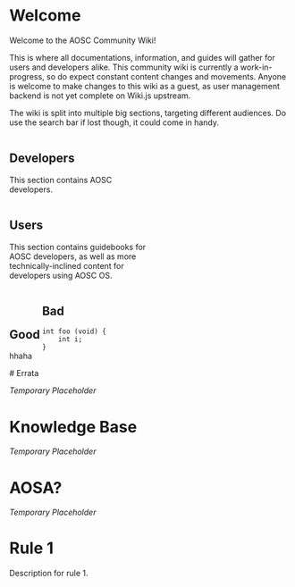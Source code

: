 <!-- TITLE: AOSC Wiki -->
<!-- SUBTITLE: Temporary Progress on Wiki -->

# Welcome

Welcome to the AOSC Community Wiki!

This is where all documentations, information, and guides will gather for users and developers alike. This community wiki is currently a work-in-progress, so do expect constant content changes and movements. Anyone is welcome to make changes to this wiki as a guest, as user management backend is not yet complete on Wiki.js upstream.

The wiki is split into multiple big sections, targeting different audiences. Do use the search bar if lost though, it could come in handy.


<div style="-webkit-column-count: 2; -moz-column-count: 2; column-count: 2; -webkit-column-rule: 1px dotted #e0e0e0; -moz-column-rule: 1px dotted #e0e0e0; column-rule: 1px dotted #e0e0e0;">
    <div style="display: inline-block;">
        <h2>Developers</h2>
				<p>This section contains AOSC developers.</p>
    </div>
    <div style="display: inline-block;">
        <h2>Users</h2>
        <p>This section contains guidebooks for AOSC developers, as well as more technically-inclined content for developers using AOSC OS.</p>
    </div>
</div>


<div style="-webkit-column-count: 2; -moz-column-count: 2; column-count: 2; -webkit-column-rule: 1px dotted #e0e0e0; -moz-column-rule: 1px dotted #e0e0e0; column-rule: 1px dotted #e0e0e0;">
    <div style="display: inline-block;">
        <h2>Good</h2>
				<p>hhaha</p>
    </div>
    <div style="display: inline-block;">
        <h2>Bad</h2>
        <pre><code class="language-c">int foo (void) {
    int i;
}
</code></pre>
    </div>
</div>
# Errata

*Temporary Placeholder*

# Knowledge Base

*Temporary Placeholder*

# AOSA?

*Temporary Placeholder*

# Rule 1
Description for rule 1.

